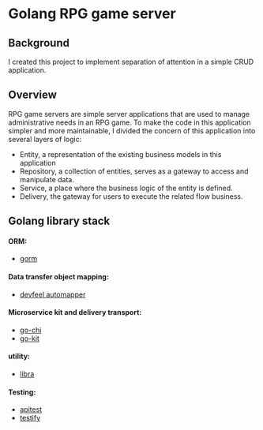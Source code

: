 # Golang RPG game server

## Background
I created this project to implement separation of attention in a simple CRUD application.
## Overview
RPG game servers are simple server applications that are used to manage administrative needs in an RPG game.
To make the code in this application simpler and more maintainable, I divided the concern of this application into several layers of logic:
   - Entity, a representation of the existing business models in this application
   - Repository, a collection of entities, serves as a gateway to access and manipulate data.
   - Service, a place where the business logic of the entity is defined.
   - Delivery, the gateway for users to execute the related flow business.
## Golang library stack
 #### **ORM**:
   - [gorm](gorm.io/gorm)
 #### **Data transfer object mapping**:
   - [devfeel automapper](github.com/devfeel/mapper)  
 #### **Microservice kit and delivery transport**:
   - [go-chi](github.com/go-chi/chi)
   - [go-kit](github.com/go-kit/kit)
 #### **utility**:
   - [libra](github.com/haritsfahreza/libra)
 #### **Testing**:
   - [apitest](github.com/steinfletcher/apitest)
   - [testify](github.com/stretchr/testify)  
